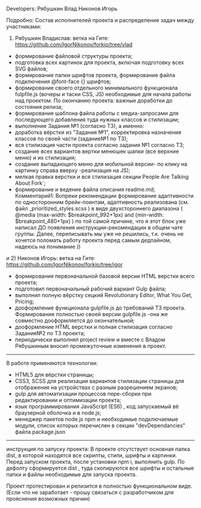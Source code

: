 Developers:
Рябушкин Влад
Никонов Игорь

Подробно: Состав исполнителей проекта и распределение задач между участниками:
1) Рябушкин Владислав:
ветка на Гите:  https://github.com/IgorNikonov/forkio/tree/vlad
- формирование файловой структуры проекта;
- подготовка всех картинок для проекта, включая подготовку всех SVG файлов;
- формирование папки шрифтов проекта, формирование файла подключения @font-face {} шрифтов; 
- формирование своего отдельного минимального функционала fulpfile.js (вочеры и таски CSS, JS) необходимые для начала работы над проектом. По окончанию проекта: важные доработки до состояния релиза;
- формирование шаблона файла работы с медиа-запросами для последующего добавления туда нужных классов и стилизации; 
- выполнение Задания №1 (согласно ТЗ), а именно:
- доработка вёрстки из "Задания №1", корректировка назначения классов по своей части (задание№1 по ТЗ);
- вся стилизация части проекта согласно задания №1 согласно ТЗ;
- создание всех вариантов вертки менюшек шапки (все верхние меню) и их стилизация;
 - создание выпадающего меню для мобильной версии- по клику на картинку справа вверху -реализация на JS); 
- мелкая правка верстки и вся стилизация секции People Are Talking About Fork`;
- формирование и ведение файла описания readme.md;
Комментарий1:  Вопреки рекомендации формирование адаптивности по односторонним брейк-поинтам, адаптивность реализована (см. файл _prioritized_styles.scss )  в виде двухстороннего диапазона ( @media (max-width: $breakpoint_992+1px) and (min-width: $breakpoint_480+1px)  )  по той самой причине, что я этот блок уже написал ДО появления инструкции-рекомендации в общем чате группы. Далее, переписывать мы уже не решились, т.к. очень не хочется поломать работу проекта перед самым дедлайном, надеюсь на понимание )) 

и 
2) Никонов Игорь:
ветка на Гите: https://github.com/IgorNikonov/forkio/tree/igor
- формирования первоначальной базовой версии HTML верстки всего проекта;
- подготовил первоначальный рабочий вариант Gulp файла;
- выполнил полную вёрстку сецкий Revolutionary Editor, What You Get, Pricing;
- дооформление функционала gulpfile.js до требований ТЗ проекта. Формирование полностью своей версии gulpfile.js -она же совместно дооформляется до окончательной;
- дооформление HTML верстки и полная стилизация согласно Задания№2 по ТЗ проекта;
- периодически выполнял project review и вместе с Владом Рябушкиным вносил промежуточные изменения в проект.

------------------------------------------------------------------
В работе применяются технологии:
- HTML5  для вёрстки страницы;
- CSS3, SCSS для реализации вариантов стилизации страницы для отображения на устройствах с разным разрешением экранов; 
- gulp для автоматизации процессов пере-сборки при редактировании и оптимизации проекта;
- язык программирования JavaScript (ES6) , код запускаемый вё браузерной оболочка и в node.js;
- менеджер пакетов node.js   npm  и необходимые подключаемые модули, список которых перечислен в секции "devDependancies" файла package.json

---------------------------
инструкция по запуску проекта:
В проекте отсутствует основная папка dist, в которой находятся все скрипты, стили, шрифты и картинки. Перед запуском проекта, после установки npm i, выполнить gulp.
По дефолту сформируется dist , туда скопируются все шрифты и остальные папки и файлы необходимые для запуска проекта.

Проект протестирован и релизится в полностью функциональном виде.  (Если что не заработает - прошу связаться с разработчиком для прояснения возможных причин)  